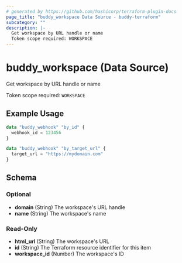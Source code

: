```yaml
---
# generated by https://github.com/hashicorp/terraform-plugin-docs
page_title: "buddy_workspace Data Source - buddy-terraform"
subcategory: ""
description: |-
  Get workspace by URL handle or name
  Token scope required: WORKSPACE
---
```


# buddy_workspace (Data Source)

Get workspace by URL handle or name

Token scope required: `WORKSPACE`

## Example Usage

```terraform
data "buddy_webhook" "by_id" {
  webhook_id = 123456
}

data "buddy_webhook" "by_target_url" {
  target_url = "https://mydomain.com"
}
```

<!-- schema generated by tfplugindocs -->
## Schema

### Optional

- **domain** (String) The workspace's URL handle
- **name** (String) The workspace's name

### Read-Only

- **html_url** (String) The workspace's URL
- **id** (String) The Terraform resource identifier for this item
- **workspace_id** (Number) The workspace's ID


